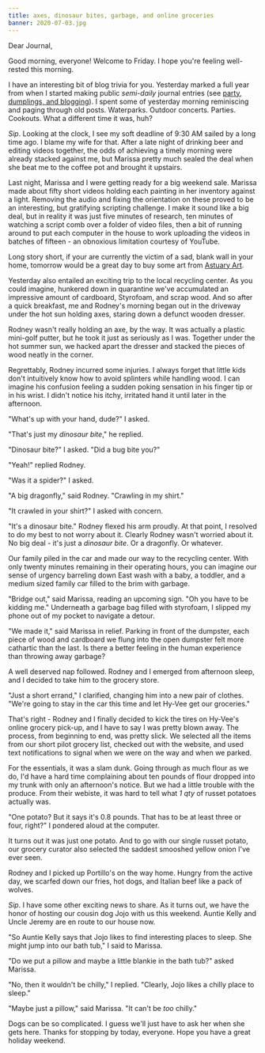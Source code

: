 ```yaml
---
title: axes, dinosaur bites, garbage, and online groceries
banner: 2020-07-03.jpg
---
```


Dear Journal,

Good morning, everyone!  Welcome to Friday.  I hope you're feeling
well-rested this morning.

I have an interesting bit of blog trivia for you.  Yesterday marked a
full year from when I started making public _semi-daily_ journal
entries (see [party, dumplings, and blogging]).  I spent some of
yesterday morning reminiscing and paging through old posts.
Waterparks.  Outdoor concerts.  Parties.  Cookouts.  What a different
time it was, huh?

_Sip_.  Looking at the clock, I see my soft deadline of 9:30 AM sailed
by a long time ago.  I blame my wife for that.  After a late night of
drinking beer and editing videos together, the odds of achieving a
timely morning were already stacked against me, but Marissa pretty
much sealed the deal when she beat me to the coffee pot and brought it
upstairs.

Last night, Marissa and I were getting ready for a big weekend sale.
Marissa made about fifty short videos holding each painting in her
inventory against a light.  Removing the audio and fixing the
orientation on these proved to be an interesting, but gratifying
scripting challenge.  I make it sound like a big deal, but in reality
it was just five minutes of research, ten minutes of watching a script
comb over a folder of video files, then a bit of running around to put
each computer in the house to work uploading the videos in batches of
fifteen - an obnoxious limitation courtesy of YouTube.

Long story short, if your are currently the victim of a sad, blank
wall in your home, tomorrow would be a great day to buy some art from
[Astuary Art].

Yesterday also entailed an exciting trip to the local recycling
center.  As you could imagine, hunkered down in quarantine we've
accumulated an impressive amount of cardboard, Styrofoam, and scrap
wood.  And so after a quick breakfast, me and Rodney's morning began
out in the driveway under the hot sun holding axes, staring down a
defunct wooden dresser.

Rodney wasn't really holding an axe, by the way.  It was actually a
plastic mini-golf putter, but he took it just as seriously as I was.
Together under the hot summer sun, we hacked apart the dresser and
stacked the pieces of wood neatly in the corner.

Regrettably, Rodney incurred some injuries.  I always forget that
little kids don't intuitively know how to avoid splinters while
handling wood.  I can imagine his confusion feeling a sudden poking
sensation in his finger tip or in his wrist.  I didn't notice his
itchy, irritated hand it until later in the afternoon.

"What's up with your hand, dude?" I asked.

"That's just my _dinosaur bite_," he replied.

"Dinosaur bite?" I asked.  "Did a bug bite you?"

"Yeah!" replied Rodney.

"Was it a spider?" I asked.

"A big dragonfly," said Rodney.  "Crawling in my shirt."

"It crawled in your shirt?" I asked with concern.

"It's a dinosaur bite."  Rodney flexed his arm proudly.  At that
point, I resolved to do my best to not worry about it.  Clearly Rodney
wasn't worried about it.  No big deal - it's just a _dinosaur bite_.
Or a dragonfly.  Or whatever.

Our family piled in the car and made our way to the recycling center.
With only twenty minutes remaining in their operating hours, you can
imagine our sense of urgency barreling down East wash with a baby, a
toddler, and a medium sized family car filled to the brim with
garbage.

"Bridge out," said Marissa, reading an upcoming sign.  "Oh you have to
be kidding me."  Underneath a garbage bag filled with styrofoam, I
slipped my phone out of my pocket to navigate a detour.

"We made it," said Marissa in relief.  Parking in front of the
dumpster, each piece of wood and cardboard we flung into the open
dumpster felt more cathartic than the last.  Is there a better feeling
in the human experience than throwing away garbage?

A well deserved nap followed.  Rodney and I emerged from afternoon
sleep, and I decided to take him to the grocery store.

"Just a short errand," I clarified, changing him into a new pair of
clothes.  "We're going to stay in the car this time and let Hy-Vee get
our groceries."

That's right - Rodney and I finally decided to kick the tires on
Hy-Vee's online grocery pick-up, and I have to say I was pretty blown
away.  The process, from beginning to end, was pretty slick.  We
selected all the items from our short pilot grocery list, checked out
with the website, and used text notifications to signal when we were
on the way and when we parked.

For the essentials, it was a slam dunk.  Going through as much flour
as we do, I'd have a hard time complaining about ten pounds of flour
dropped into my trunk with only an afternoon's notice.  But we had a
little trouble with the produce.  From their webiste, it was hard to
tell what _1 qty_ of russet potatoes actually was.

"One potato?  But it says it's 0.8 pounds.  That has to be at least
three or four, right?" I pondered aloud at the computer.

It turns out it was just one potato.  And to go with our single russet
potato, our grocery curator also selected the saddest smooshed yellow
onion I've ever seen.

Rodney and I picked up Portillo's on the way home.  Hungry from the
active day, we scarfed down our fries, hot dogs, and Italian beef like
a pack of wolves.

_Sip_.  I have some other exciting news to share.  As it turns out, we
have the honor of hosting our cousin dog Jojo with us this weekend.
Auntie Kelly and Uncle Jeremy are en route to our house now.

"So Auntie Kelly says that Jojo likes to find interesting places to
sleep.  She might jump into our bath tub," I said to Marissa.

"Do we put a pillow and maybe a little blankie in the bath tub?" asked
Marissa.

"No, then it wouldn't be chilly," I replied.  "Clearly, Jojo likes a
chilly place to sleep."

"Maybe just a pillow," said Marissa.  "It can't be _too_ chilly."

Dogs can be so complicated.  I guess we'll just have to ask her when
she gets here.  Thanks for stopping by today, everyone.  Hope you have
a great holiday weekend.

[party, dumplings, and blogging]: https://www.alexrecker.com/2019-07-02.html
[Astuary Art]: https://www.astuaryart.com
